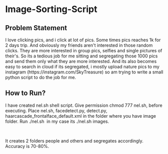 # Image-Sorting-Script
<h2>Problem Statement</h2>
<p>I love clicking pics, and i click at lot of pics. Some times pics reaches 1k for 2 days trip. And obviously my friends aren't 
interested in those random clicks. They are more interested in group pics, selfies and single pictures of their's. So its a tedious job
for me sitting and segregating those 1000 pics and send them only what they are more interested. And its also becomes easy to search in cloud
if its segregated, i mostly upload nature pics to my instagram (https://instagram.com/SkyTreasure) so am trying to write a small python 
script to do the job for me. </p>


<h2>How to Run? </h2>
<p>I have created nel.sh shell script. Give permission chmod 777 nel.sh, before executing. Place nel.sh, facedetect.py, detect.py, haarcascade_frontalface_default.xml in the folder where you have image folder. Run ./nel.sh <Image Folder Name> in my case its ./nel.sh images. </p><br/>
<p>It creates 2 folders people and others and segregates accordingly. Accuracy is 70-80%. </p>
